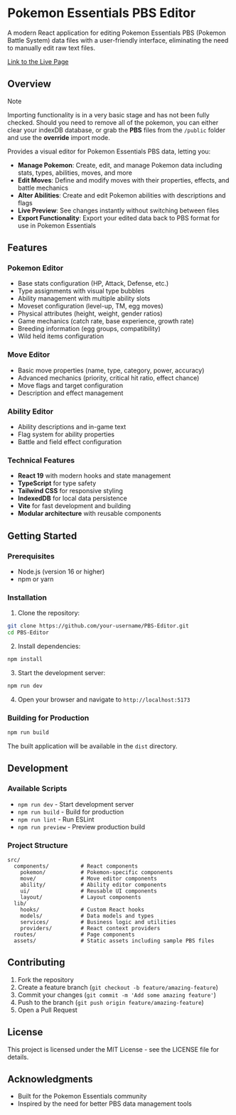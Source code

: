 # Pokemon Essentials PBS Editor

A modern React application for editing Pokemon Essentials PBS (Pokemon Battle System) data files with a user-friendly interface, eliminating the need to manually edit raw text files.

[Link to the Live Page](https://nathantbeene.github.io/PBS-Editor/)

## Overview

> [!NOTE]
> Importing functionality is in a very basic stage and has not been fully checked. Should you need to remove all of the pokemon, you can either clear your indexDB database, or grab the **PBS** files from the `/public` folder and use the **override** import mode.

Provides a visual editor for Pokemon Essentials PBS data, letting you:

- **Manage Pokemon**: Create, edit, and manage Pokemon data including stats, types, abilities, moves, and more
- **Edit Moves**: Define and modify moves with their properties, effects, and battle mechanics
- **Alter Abilities**: Create and edit Pokemon abilities with descriptions and flags
- **Live Preview**: See changes instantly without switching between files
- **Export Functionality**: Export your edited data back to PBS format for use in Pokemon Essentials

## Features

### Pokemon Editor
- Base stats configuration (HP, Attack, Defense, etc.)
- Type assignments with visual type bubbles
- Ability management with multiple ability slots
- Moveset configuration (level-up, TM, egg moves)
- Physical attributes (height, weight, gender ratios)
- Game mechanics (catch rate, base experience, growth rate)
- Breeding information (egg groups, compatibility)
- Wild held items configuration

### Move Editor
- Basic move properties (name, type, category, power, accuracy)
- Advanced mechanics (priority, critical hit ratio, effect chance)
- Move flags and target configuration
- Description and effect management

### Ability Editor
- Ability descriptions and in-game text
- Flag system for ability properties
- Battle and field effect configuration

### Technical Features
- **React 19** with modern hooks and state management
- **TypeScript** for type safety
- **Tailwind CSS** for responsive styling
- **IndexedDB** for local data persistence
- **Vite** for fast development and building
- **Modular architecture** with reusable components

## Getting Started

### Prerequisites
- Node.js (version 16 or higher)
- npm or yarn

### Installation

1. Clone the repository:
```bash
git clone https://github.com/your-username/PBS-Editor.git
cd PBS-Editor
```

2. Install dependencies:
```bash
npm install
```

3. Start the development server:
```bash
npm run dev
```

4. Open your browser and navigate to `http://localhost:5173`

### Building for Production

```bash
npm run build
```

The built application will be available in the `dist` directory.

## Development

### Available Scripts

- `npm run dev` - Start development server
- `npm run build` - Build for production
- `npm run lint` - Run ESLint
- `npm run preview` - Preview production build

### Project Structure
```
src/
  components/          # React components
    pokemon/           # Pokemon-specific components
    move/              # Move editor components
    ability/           # Ability editor components
    ui/                # Reusable UI components
    layout/            # Layout components
  lib/
    hooks/             # Custom React hooks
    models/            # Data models and types
    services/          # Business logic and utilities
    providers/         # React context providers
  routes/              # Page components
  assets/              # Static assets including sample PBS files
```

## Contributing

1. Fork the repository
2. Create a feature branch (`git checkout -b feature/amazing-feature`)
3. Commit your changes (`git commit -m 'Add some amazing feature'`)
4. Push to the branch (`git push origin feature/amazing-feature`)
5. Open a Pull Request

## License

This project is licensed under the MIT License - see the LICENSE file for details.

## Acknowledgments

- Built for the Pokemon Essentials community
- Inspired by the need for better PBS data management tools